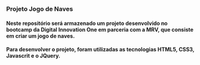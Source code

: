 ### Projeto Jogo de Naves

#### Neste repositório será armazenado um projeto desenvolvido no bootcamp da Digital Innovation One em parceria com a MRV, que consiste em criar um jogo de naves.

#### Para desenvolver o projeto, foram utilizadas as tecnologias HTML5, CSS3, Javascrit e o JQuery.